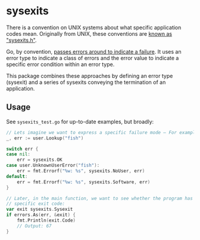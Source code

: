 # sysexits

There is a convention on UNIX systems about what specific application codes mean. Originally from UNIX, these
conventions are [known as "sysexits.h"](https://manpages.ubuntu.com/manpages/lunar/man3/sysexits.h.3head.html).

Go, by convention, [passes errors around to indicate a failure](https://go.dev/blog/go1.13-errors). It uses an 
error type to indicate a class of errors and the error value to indicate a specific error condition within an 
error type.

This package combines these approaches by defining an error type (sysexit) and a series of sysexits conveying 
the termination of an application.

## Usage

See `sysexits_test.go` for up-to-date examples, but broadly:

```go
// Lets imagine we want to express a specific failure mode — For example, a user lookup:
_, err := user.Lookup("fish")

switch err {
case nil:
    err = sysexits.OK
case user.UnknownUserError("fish"):
    err = fmt.Errorf("%w: %s", sysexits.NoUser, err)
default:
    err = fmt.Errorf("%w: %s", sysexits.Software, err)
}

// Later, in the main function, we want to see whether the program has given us a more
// specific exit code:
var exit sysexits.Sysexit
if errors.As(err, &exit) {
    fmt.Println(exit.Code)
    // Output: 67
}
```